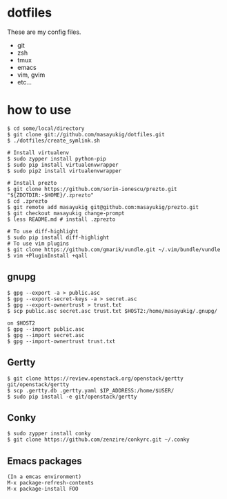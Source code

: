 dotfiles
========

These are my config files.

- git
- zsh
- tmux
- emacs
- vim, gvim
- etc...

how to use
==========

    $ cd some/local/directory
    $ git clone git://github.com/masayukig/dotfiles.git
    $ ./dotfiles/create_symlink.sh

    # Install virtualenv
    $ sudo zypper install python-pip
    $ sudo pip install virtualenvwrapper
    $ sudo pip2 install virtualenvwrapper

    # Install prezto
    $ git clone https://github.com/sorin-ionescu/prezto.git "${ZDOTDIR:-$HOME}/.zprezto"
    $ cd .zprezto
    $ git remote add masayukig git@github.com:masayukig/prezto.git
    $ git checkout masayukig change-prompt
    $ less README.md # install .zprezto

    # To use diff-highlight
    $ sudo pip install diff-highlight
    # To use vim plugins
    $ git clone https://github.com/gmarik/vundle.git ~/.vim/bundle/vundle
    $ vim +PluginInstall +qall

gnupg
-----

    $ gpg --export -a > public.asc
    $ gpg --export-secret-keys -a > secret.asc
    $ gpg --export-ownertrust > trust.txt
    $ scp public.asc secret.asc trust.txt $HOST2:/home/masayukig/.gnupg/

    on $HOST2
    $ gpg --import public.asc
    $ gpg --import secret.asc
    $ gpg --import-ownertrust trust.txt

Gertty
------

    $ git clone https://review.openstack.org/openstack/gertty git/openstack/gertty
    $ scp .gertty.db .gertty.yaml $IP_ADDRESS:/home/$USER/
    $ sudo pip install -e git/openstack/gertty

Conky
-----

    $ sudo zypper install conky
    $ git clone https://github.com/zenzire/conkyrc.git ~/.conky

Emacs packages
--------------

    (In a emcas environment)
    M-x package-refresh-contents
    M-x package-install FOO
